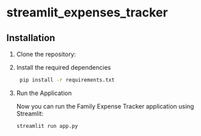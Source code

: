 # streamlit_expenses_tracker

## Installation

1. Clone the repository:


2. Install the required dependencies

   ```bash
    pip install -r requirements.txt
    ```

3. Run the Application

   Now you can run the Family Expense Tracker application using Streamlit:

    ```bash
    streamlit run app.py
